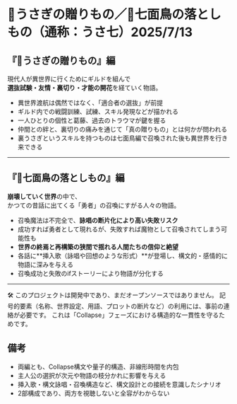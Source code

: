# 🐇うさぎの贈りもの／🦃七面鳥の落としもの（通称：うさ七）2025/7/13

## 『🐇うさぎの贈りもの』編

現代人が異世界に行くためにギルドを組んで  
**選抜試験・友情・裏切り・才能の開花**を経ていく物語。

- 異世界渡航は偶然ではなく、「適合者の選抜」が前提
- ギルド内での戦闘訓練、試練、スキル発現などが描かれる
- 一人ひとりの個性と葛藤、過去のトラウマが鍵を握る
- 仲間との絆と、裏切りの痛みを通じて「真の贈りもの」とは何かが問われる
- 裏うさぎというスキルを持つものは七面鳥編で召喚された後も異世界を行き来できる

---

## 『🦃七面鳥の落としもの』編

**崩壊していく世界**の中で、  
かつての昔話に出てくる「勇者」の召喚にすがる人々の物語。

- 召喚魔法は不完全で、**詠唱の断片化により高い失敗リスク**
- 成功すれば勇者として現れるが、失敗すれば魔物として召喚されてしまう可能性も
- **世界の終焉と再構築の狭間で揺れる人間たちの信仰と絶望**
- 各話に**挿入歌（詠唱や回想のような形式）**が登場し、構文的・感情的に物語に深みを与える
- 召喚成功と失敗のifストーリーにより物語が分化する

---

🛠️ このプロジェクトは開発中であり、まだオープンソースではありません。
記号的要素（名称、世界設定、用語、プロットの断片など）の利用には、事前の連絡が必要です。
これは「Collapse」フェーズにおける構造的な一貫性を守るためです。

## 備考

- 両編とも、Collapse構文や量子的構造、非線形時間を内包
- 主人公の選択が次元や物語の枝分かれに影響を与える
- 挿入歌・構文詠唱・召喚構造など、構文設計との接続を意識したシナリオ
- 2部構成であり、両方を視聴しないと全容がわからない 
